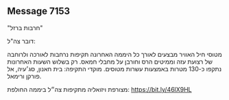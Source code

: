 ## Message 7153

"חרבות ברזל"

דובר צה"ל:

מטוסי חיל האוויר מבצעים לאורך כל היממה האחרונה תקיפות נרחבות לאורכה ולרוחבה של רצועת עזה וממיטים הרס וחורבן על מחבלי חמאס. רק בשלוש השעות האחרונות נתקפו כ-130 מטרות באמצעות עשרות מטוסים. מוקדי התקיפה: בית חאנון, סג׳עיה, אל פורקן ורימאל. 

מצורפת ויזואליה מתקיפות צה״ל ביממה החולפת: https://bit.ly/46lX9HL

